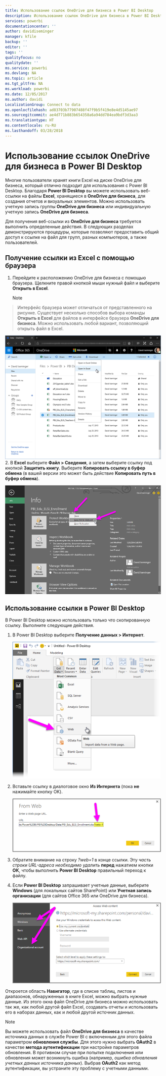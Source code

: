 ```yaml
---
title: Использование ссылок OneDrive для бизнеса в Power BI Desktop
description: Использование ссылок OneDrive для бизнеса в Power BI Desktop
services: powerbi
documentationcenter: ''
author: davidiseminger
manager: kfile
backup: ''
editor: ''
tags: ''
qualityfocus: no
qualitydate: ''
ms.service: powerbi
ms.devlang: NA
ms.topic: article
ms.tgt_pltfrm: NA
ms.workload: powerbi
ms.date: 12/05/2017
ms.author: davidi
LocalizationGroup: Connect to data
ms.openlocfilehash: ad83703b77907488f47f9b5f419e8e4d5145ae97
ms.sourcegitcommit: ae4d771b883b654358a6a94dd784ea9bdf3d3aa3
ms.translationtype: HT
ms.contentlocale: ru-RU
ms.lasthandoff: 03/28/2018
---
```

# <a name="use-onedrive-for-business-links-in-power-bi-desktop"></a>Использование ссылок OneDrive для бизнеса в Power BI Desktop
Многие пользователи хранят книги Excel на диске OneDrive для бизнеса, который отлично подходит для использования с Power BI Desktop. Благодаря **Power BI Desktop** вы можете использовать веб-ссылки на файлы **Excel**, хранящиеся в **OneDrive для бизнеса**, для создания отчетов и визуальных элементов. Можно использовать учетную запись группы **OneDrive для бизнеса** или индивидуальную учетную запись **OneDrive для бизнеса**.

Для получения веб-ссылки из **OneDrive для бизнеса** требуется выполнить определенные действия. В следующих разделах демонстрируются процедуры, которые позволяют предоставить общий доступ к ссылке на файл для групп, разных компьютеров, а также пользователей.

## <a name="get-a-link-from-excel-starting-in-the-browser"></a>Получение ссылки из Excel с помощью браузера
1. Перейдите к расположению OneDrive для бизнеса с помощью браузера. Щелкните правой кнопкой мыши нужный файл и выберите **Открыть в Excel**.
   
   > [!NOTE]
> Интерфейс браузера может отличаться от представленного на рисунке. Существует несколько способов выбора команды **Открыть в Excel** для файлов в интерфейсе браузера **OneDrive для бизнеса**. Можно использовать любой вариант, позволяющий открыть файл в Excel.
   > 
   > 
   
   ![](media/desktop-use-onedrive-business-links/odb-links_02.png)
2. В **Excel** выберите **Файл > Сведения**, а затем выберите ссылку под кнопкой **Защитить книгу**. Выберите **Копировать ссылку в буфер обмена** (в вашей версии это может быть действие **Копировать путь в буфер обмена**).
   
   ![](media/desktop-use-onedrive-business-links/odb-links_03.png)

## <a name="use-the-link-in-power-bi-desktop"></a>Использование ссылки в Power BI Desktop
В Power BI Desktop можно использовать только что скопированную ссылку. Выполните следующие действия.

1. В Power BI Desktop выберите **Получение данных > Интернет**.
   
   ![](media/desktop-use-onedrive-business-links/odb-links_04.png)
2. Вставьте ссылку в диалоговое окно **Из Интернета** (пока **не** нажимайте кнопку OK).
   
    ![](media/desktop-use-onedrive-business-links/odb-links_05.png)
3. Обратите внимание на строку *?web=1* в конце ссылки. Эту *часть строки URL-адреса необходимо удалить* **перед** нажатием кнопки **ОК**, чтобы выполнить **Power BI Desktop** правильный переход к файлу.
4. Если **Power BI Desktop** запрашивает учетные данные, выберите **Windows** (для локальных сайтов SharePoint) или **Учетная запись организации** (для сайтов Office 365 или OneDrive для бизнеса).
   
   ![](media/desktop-use-onedrive-business-links/odb-links_06.png)

Откроется область **Навигатор**, где в списке таблиц, листов и диапазонов, обнаруженных в книге Excel, можно выбрать нужные данные. Из этого окна файл OneDrive для бизнеса можно использовать так же, как любой другой файл Excel, создавать отчеты и использовать его в наборах данных, как и любой другой источник данных.

> [!NOTE]
> Вы можете использовать файл **OneDrive для бизнеса** в качестве источника данных в службе Power BI с включенным для этого файла параметром **обновления службы**. Для этого нужно выбрать **OAuth2** в качестве **метода аутентификации** при настройке параметров обновления. В противном случае при попытке подключения или обновления может возникнуть ошибка (например, *ошибка обновления учетных данных источника данных*). Выбрав **OAuth2** как метод аутентификации, вы устраните эту проблему с учетными данными.
> 
> 

